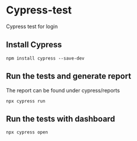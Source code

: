 # Cypress-test
Cypress test for login

## Install Cypress
```
npm install cypress --save-dev
```

## Run the tests and generate report
The report can be found under cypress/reports
```
npx cypress run
```

## Run the tests with dashboard
```
npx cypress open
```
